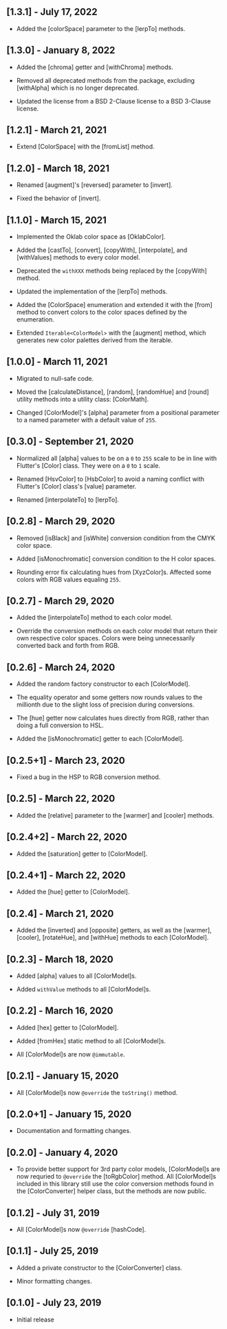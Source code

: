 ## [1.3.1] - July 17, 2022

* Added the [colorSpace] parameter to the [lerpTo] methods.

## [1.3.0] - January 8, 2022

* Added the [chroma] getter and [withChroma] methods.

* Removed all deprecated methods from the package, excluding
[withAlpha] which is no longer deprecated.

* Updated the license from a BSD 2-Clause license to a BSD 3-Clause license.

## [1.2.1] - March 21, 2021

* Extend [ColorSpace] with the [fromList] method.

## [1.2.0] - March 18, 2021

* Renamed [augment]'s [reversed] parameter to [invert].

* Fixed the behavior of [invert].

## [1.1.0] - March 15, 2021

* Implemented the Oklab color space as [OklabColor].

* Added the [castTo], [convert], [copyWith], [interpolate], and
[withValues] methods to every color model.

* Deprecated the `withXXX` methods being replaced by the [copyWith] method.

* Updated the implementation of the [lerpTo] methods.

* Added the [ColorSpace] enumeration and extended it with the [from] method
to convert colors to the color spaces defined by the enumeration.

* Extended `Iterable<ColorModel>` with the [augment] method, which generates
new color palettes derived from the iterable.

## [1.0.0] - March 11, 2021

* Migrated to null-safe code.

* Moved the [calculateDistance], [random], [randomHue] and [round]
utility methods into a utility class: [ColorMath].

* Changed [ColorModel]'s [alpha] parameter from a positional parameter
to a named parameter with a default value of `255`.

## [0.3.0] - September 21, 2020

* Normalized all [alpha] values to be on a `0` to `255` scale to be in line
with Flutter's [Color] class. They were on a `0` to `1` scale.

* Renamed [HsvColor] to [HsbColor] to avoid a naming conflict with Flutter's
[Color] class's [value] parameter.

* Renamed [interpolateTo] to [lerpTo].

## [0.2.8] - March 29, 2020

* Removed [isBlack] and [isWhite] conversion condition from the CMYK color space.

* Added [isMonochromatic] conversion condition to the H color spaces.

* Rounding error fix calculating hues from [XyzColor]s. Affected some colors with
RGB values equaling `255`.

## [0.2.7] - March 29, 2020

* Added the [interpolateTo] method to each color model.

* Override the conversion methods on each color model that return their own
respective color spaces. Colors were being unnecessarily converted back and
forth from RGB.

## [0.2.6] - March 24, 2020

* Added the random factory constructor to each [ColorModel].

* The equality operator and some getters now rounds values to the millionth due
to the slight loss of precision during conversions.

* The [hue] getter now calculates hues directly from RGB,
rather than doing a full conversion to HSL.

* Added the [isMonochromatic] getter to each [ColorModel].

## [0.2.5+1] - March 23, 2020

* Fixed a bug in the HSP to RGB conversion method.

## [0.2.5] - March 22, 2020

* Added the [relative] parameter to the [warmer] and [cooler] methods.

## [0.2.4+2] - March 22, 2020

* Added the [saturation] getter to [ColorModel].

## [0.2.4+1] - March 22, 2020

* Added the [hue] getter to [ColorModel].

## [0.2.4] - March 21, 2020

* Added the [inverted] and [opposite] getters, as well as the [warmer],
[cooler], [rotateHue], and [withHue] methods to each [ColorModel].

## [0.2.3] - March 18, 2020

* Added [alpha] values to all [ColorModel]s.

* Added `withValue` methods to all [ColorModel]s.

## [0.2.2] - March 16, 2020

* Added [hex] getter to [ColorModel].

* Added [fromHex] static method to all [ColorModel]s.

* All [ColorModel]s are now `@immutable`.

## [0.2.1] - January 15, 2020

* All [ColorModel]s now `@override` the `toString()` method.

## [0.2.0+1] - January 15, 2020

* Documentation and formatting changes.

## [0.2.0] - January 4, 2020

* To provide better support for 3rd party color models, [ColorModel]s are now requried to `@override` the
[toRgbColor] method. All [ColorModel]s included in this library still use the color conversion
methods found in the [ColorConverter] helper class, but the methods are now public.

## [0.1.2] - July 31, 2019

* All [ColorModel]s now `@override` [hashCode].

## [0.1.1] - July 25, 2019

* Added a private constructor to the [ColorConverter] class.

* Minor formatting changes.

## [0.1.0] - July 23, 2019

* Initial release
